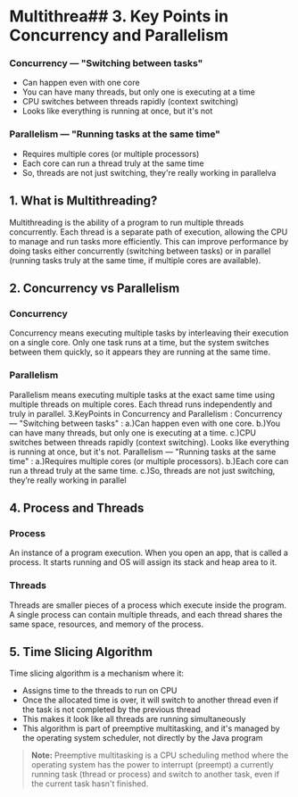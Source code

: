 # Multithrea## 3. Key Points in Concurrency and Parallelism

### Concurrency — "Switching between tasks"
* Can happen even with one core
* You can have many threads, but only one is executing at a time
* CPU switches between threads rapidly (context switching)
* Looks like everything is running at once, but it's not

### Parallelism — "Running tasks at the same time"
* Requires multiple cores (or multiple processors)
* Each core can run a thread truly at the same time
* So, threads are not just switching, they're really working in parallelva

## 1. What is Multithreading?
Multithreading is the ability of a program to run multiple threads concurrently. Each thread is a separate path of execution, allowing the CPU to manage and run tasks more efficiently. This can improve performance by doing tasks either concurrently (switching between tasks) or in parallel (running tasks truly at the same time, if multiple cores are available).

## 2. Concurrency vs Parallelism

### Concurrency
Concurrency means executing multiple tasks by interleaving their execution on a single core. Only one task runs at a time, but the system switches between them quickly, so it appears they are running at the same time.

### Parallelism
Parallelism means executing multiple tasks at the exact same time using multiple threads on multiple cores. Each thread runs independently and truly in parallel.
3.KeyPoints in Concurrency and Parallelism :
     Concurrency — "Switching between tasks" :
        a.)Can happen even with one core.
        b.)You can have many threads, but only one is executing at a time.
        c.)CPU switches between threads rapidly (context switching).
        Looks like everything is running at once, but it's not.
     Parallelism — "Running tasks at the same time" :
        a.)Requires multiple cores (or multiple processors).
        b.)Each core can run a thread truly at the same time.
        c.)So, threads are not just switching, they’re really working in parallel
## 4. Process and Threads

### Process
An instance of a program execution. When you open an app, that is called a process. It starts running and OS will assign its stack and heap area to it.

### Threads
Threads are smaller pieces of a process which execute inside the program. A single process can contain multiple threads, and each thread shares the same space, resources, and memory of the process.

## 5. Time Slicing Algorithm

Time slicing algorithm is a mechanism where it:
* Assigns time to the threads to run on CPU
* Once the allocated time is over, it will switch to another thread even if the task is not completed by the previous thread
* This makes it look like all threads are running simultaneously
* This algorithm is part of preemptive multitasking, and it's managed by the operating system scheduler, not directly by the Java program

> **Note:** Preemptive multitasking is a CPU scheduling method where the operating system has the power to interrupt (preempt) a currently running task (thread or process) and switch to another task, even if the current task hasn't finished.